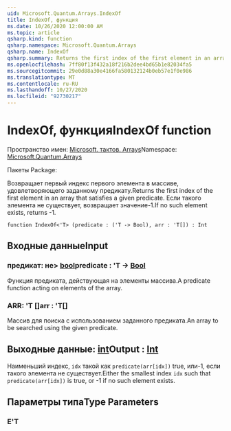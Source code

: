 ```yaml
---
uid: Microsoft.Quantum.Arrays.IndexOf
title: IndexOf, функция
ms.date: 10/26/2020 12:00:00 AM
ms.topic: article
qsharp.kind: function
qsharp.namespace: Microsoft.Quantum.Arrays
qsharp.name: IndexOf
qsharp.summary: Returns the first index of the first element in an array that satisfies a given predicate. If no such element exists, returns -1.
ms.openlocfilehash: 7ff80f13f432a18f216b2dee4bd65b1e82034fa5
ms.sourcegitcommit: 29e0d88a30e4166fa580132124b0eb57e1f0e986
ms.translationtype: MT
ms.contentlocale: ru-RU
ms.lasthandoff: 10/27/2020
ms.locfileid: "92730217"
---
```

# <a name="indexof-function"></a><span data-ttu-id="5a615-102">IndexOf, функция</span><span class="sxs-lookup"><span data-stu-id="5a615-102">IndexOf function</span></span>

<span data-ttu-id="5a615-103">Пространство имен: [Microsoft. тактов. Arrays](xref:Microsoft.Quantum.Arrays)</span><span class="sxs-lookup"><span data-stu-id="5a615-103">Namespace: [Microsoft.Quantum.Arrays](xref:Microsoft.Quantum.Arrays)</span></span>

<span data-ttu-id="5a615-104">Пакеты [](https://nuget.org/packages/)</span><span class="sxs-lookup"><span data-stu-id="5a615-104">Package: [](https://nuget.org/packages/)</span></span>


<span data-ttu-id="5a615-105">Возвращает первый индекс первого элемента в массиве, удовлетворяющего заданному предикату.</span><span class="sxs-lookup"><span data-stu-id="5a615-105">Returns the first index of the first element in an array that satisfies a given predicate.</span></span> <span data-ttu-id="5a615-106">Если такого элемента не существует, возвращает значение-1.</span><span class="sxs-lookup"><span data-stu-id="5a615-106">If no such element exists, returns -1.</span></span>

```qsharp
function IndexOf<'T> (predicate : ('T -> Bool), arr : 'T[]) : Int
```


## <a name="input"></a><span data-ttu-id="5a615-107">Входные данные</span><span class="sxs-lookup"><span data-stu-id="5a615-107">Input</span></span>

### <a name="predicate--t---bool"></a><span data-ttu-id="5a615-108">предикат: не> [bool](xref:microsoft.quantum.lang-ref.bool)</span><span class="sxs-lookup"><span data-stu-id="5a615-108">predicate : 'T -> [Bool](xref:microsoft.quantum.lang-ref.bool)</span></span>

<span data-ttu-id="5a615-109">Функция предиката, действующая на элементы массива.</span><span class="sxs-lookup"><span data-stu-id="5a615-109">A predicate function acting on elements of the array.</span></span>


### <a name="arr--t"></a><span data-ttu-id="5a615-110">ARR: 'T []</span><span class="sxs-lookup"><span data-stu-id="5a615-110">arr : 'T[]</span></span>

<span data-ttu-id="5a615-111">Массив для поиска с использованием заданного предиката.</span><span class="sxs-lookup"><span data-stu-id="5a615-111">An array to be searched using the given predicate.</span></span>



## <a name="output--int"></a><span data-ttu-id="5a615-112">Выходные данные: [int](xref:microsoft.quantum.lang-ref.int)</span><span class="sxs-lookup"><span data-stu-id="5a615-112">Output : [Int](xref:microsoft.quantum.lang-ref.int)</span></span>

<span data-ttu-id="5a615-113">Наименьший индекс, `idx` такой как `predicate(arr[idx])` true, или-1, если такого элемента не существует.</span><span class="sxs-lookup"><span data-stu-id="5a615-113">Either the smallest index `idx` such that `predicate(arr[idx])` is true, or -1 if no such element exists.</span></span>

## <a name="type-parameters"></a><span data-ttu-id="5a615-114">Параметры типа</span><span class="sxs-lookup"><span data-stu-id="5a615-114">Type Parameters</span></span>

### <a name="t"></a><span data-ttu-id="5a615-115">Е</span><span class="sxs-lookup"><span data-stu-id="5a615-115">'T</span></span>

